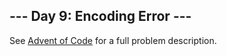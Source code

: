 \--- Day 9: Encoding Error ---
-----------------------------

See [Advent of Code](https://adventofcode.com/2020/day/9) for a full problem description.

